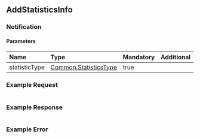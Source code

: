 ## AddStatisticsInfo


### Notification

#### Parameters

|Name|Type|Mandatory|Additional|
|:---|:---|:--------|:---------|
|statisticType|[Common.StatisticsType](../../Common/Enums/index.md#statisticstype)|true||

### Example Request

```json

```
### Example Response

```json

```

### Example Error

```json

```
